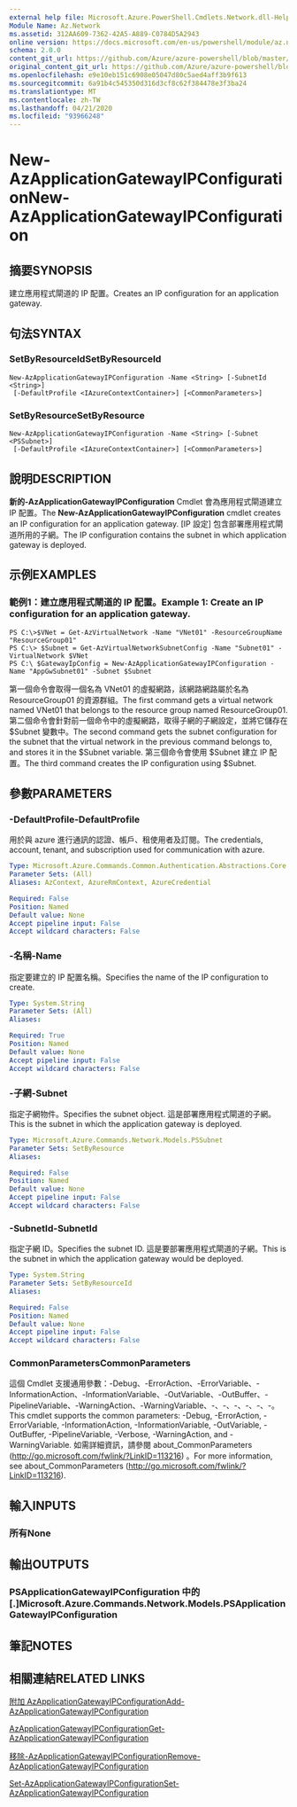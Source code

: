 ```yaml
---
external help file: Microsoft.Azure.PowerShell.Cmdlets.Network.dll-Help.xml
Module Name: Az.Network
ms.assetid: 312AA609-7362-42A5-A889-C0784D5A2943
online version: https://docs.microsoft.com/en-us/powershell/module/az.network/new-azapplicationgatewayipconfiguration
schema: 2.0.0
content_git_url: https://github.com/Azure/azure-powershell/blob/master/src/Network/Network/help/New-AzApplicationGatewayIPConfiguration.md
original_content_git_url: https://github.com/Azure/azure-powershell/blob/master/src/Network/Network/help/New-AzApplicationGatewayIPConfiguration.md
ms.openlocfilehash: e9e10eb151c6908e05047d80c5aed4aff3b9f613
ms.sourcegitcommit: 6a91b4c545350d316d3cf8c62f384478e3f3ba24
ms.translationtype: MT
ms.contentlocale: zh-TW
ms.lasthandoff: 04/21/2020
ms.locfileid: "93966248"
---
```

# <span data-ttu-id="bfb6e-101">New-AzApplicationGatewayIPConfiguration</span><span class="sxs-lookup"><span data-stu-id="bfb6e-101">New-AzApplicationGatewayIPConfiguration</span></span>

## <span data-ttu-id="bfb6e-102">摘要</span><span class="sxs-lookup"><span data-stu-id="bfb6e-102">SYNOPSIS</span></span>
<span data-ttu-id="bfb6e-103">建立應用程式閘道的 IP 配置。</span><span class="sxs-lookup"><span data-stu-id="bfb6e-103">Creates an IP configuration for an application gateway.</span></span>

## <span data-ttu-id="bfb6e-104">句法</span><span class="sxs-lookup"><span data-stu-id="bfb6e-104">SYNTAX</span></span>

### <span data-ttu-id="bfb6e-105">SetByResourceId</span><span class="sxs-lookup"><span data-stu-id="bfb6e-105">SetByResourceId</span></span>
```
New-AzApplicationGatewayIPConfiguration -Name <String> [-SubnetId <String>]
 [-DefaultProfile <IAzureContextContainer>] [<CommonParameters>]
```

### <span data-ttu-id="bfb6e-106">SetByResource</span><span class="sxs-lookup"><span data-stu-id="bfb6e-106">SetByResource</span></span>
```
New-AzApplicationGatewayIPConfiguration -Name <String> [-Subnet <PSSubnet>]
 [-DefaultProfile <IAzureContextContainer>] [<CommonParameters>]
```

## <span data-ttu-id="bfb6e-107">說明</span><span class="sxs-lookup"><span data-stu-id="bfb6e-107">DESCRIPTION</span></span>
<span data-ttu-id="bfb6e-108">**新的-AzApplicationGatewayIPConfiguration** Cmdlet 會為應用程式閘道建立 IP 配置。</span><span class="sxs-lookup"><span data-stu-id="bfb6e-108">The **New-AzApplicationGatewayIPConfiguration** cmdlet creates an IP configuration for an application gateway.</span></span>
<span data-ttu-id="bfb6e-109">[IP 設定] 包含部署應用程式閘道所用的子網。</span><span class="sxs-lookup"><span data-stu-id="bfb6e-109">The IP configuration contains the subnet in which application gateway is deployed.</span></span>

## <span data-ttu-id="bfb6e-110">示例</span><span class="sxs-lookup"><span data-stu-id="bfb6e-110">EXAMPLES</span></span>

### <span data-ttu-id="bfb6e-111">範例1：建立應用程式閘道的 IP 配置。</span><span class="sxs-lookup"><span data-stu-id="bfb6e-111">Example 1: Create an IP configuration for an application gateway.</span></span>
```
PS C:\>$VNet = Get-AzVirtualNetwork -Name "VNet01" -ResourceGroupName "ResourceGroup01"
PS C:\> $Subnet = Get-AzVirtualNetworkSubnetConfig -Name "Subnet01" -VirtualNetwork $VNet 
PS C:\ $GatewayIpConfig = New-AzApplicationGatewayIPConfiguration -Name "AppGwSubnet01" -Subnet $Subnet
```

<span data-ttu-id="bfb6e-112">第一個命令會取得一個名為 VNet01 的虛擬網路，該網路網路屬於名為 ResourceGroup01 的資源群組。</span><span class="sxs-lookup"><span data-stu-id="bfb6e-112">The first command gets a virtual network named VNet01 that belongs to the resource group named ResourceGroup01.</span></span>
<span data-ttu-id="bfb6e-113">第二個命令會針對前一個命令中的虛擬網路，取得子網的子網設定，並將它儲存在 $Subnet 變數中。</span><span class="sxs-lookup"><span data-stu-id="bfb6e-113">The second command gets the subnet configuration for the subnet that the virtual network in the previous command belongs to, and stores it in the $Subnet variable.</span></span>
<span data-ttu-id="bfb6e-114">第三個命令會使用 $Subnet 建立 IP 配置。</span><span class="sxs-lookup"><span data-stu-id="bfb6e-114">The third command creates the IP configuration using $Subnet.</span></span>

## <span data-ttu-id="bfb6e-115">參數</span><span class="sxs-lookup"><span data-stu-id="bfb6e-115">PARAMETERS</span></span>

### <span data-ttu-id="bfb6e-116">-DefaultProfile</span><span class="sxs-lookup"><span data-stu-id="bfb6e-116">-DefaultProfile</span></span>
<span data-ttu-id="bfb6e-117">用於與 azure 進行通訊的認證、帳戶、租使用者及訂閱。</span><span class="sxs-lookup"><span data-stu-id="bfb6e-117">The credentials, account, tenant, and subscription used for communication with azure.</span></span>

```yaml
Type: Microsoft.Azure.Commands.Common.Authentication.Abstractions.Core.IAzureContextContainer
Parameter Sets: (All)
Aliases: AzContext, AzureRmContext, AzureCredential

Required: False
Position: Named
Default value: None
Accept pipeline input: False
Accept wildcard characters: False
```

### <span data-ttu-id="bfb6e-118">-名稱</span><span class="sxs-lookup"><span data-stu-id="bfb6e-118">-Name</span></span>
<span data-ttu-id="bfb6e-119">指定要建立的 IP 配置名稱。</span><span class="sxs-lookup"><span data-stu-id="bfb6e-119">Specifies the name of the IP configuration to create.</span></span>

```yaml
Type: System.String
Parameter Sets: (All)
Aliases:

Required: True
Position: Named
Default value: None
Accept pipeline input: False
Accept wildcard characters: False
```

### <span data-ttu-id="bfb6e-120">-子網</span><span class="sxs-lookup"><span data-stu-id="bfb6e-120">-Subnet</span></span>
<span data-ttu-id="bfb6e-121">指定子網物件。</span><span class="sxs-lookup"><span data-stu-id="bfb6e-121">Specifies the subnet object.</span></span>
<span data-ttu-id="bfb6e-122">這是部署應用程式閘道的子網。</span><span class="sxs-lookup"><span data-stu-id="bfb6e-122">This is the subnet in which the application gateway is deployed.</span></span>

```yaml
Type: Microsoft.Azure.Commands.Network.Models.PSSubnet
Parameter Sets: SetByResource
Aliases:

Required: False
Position: Named
Default value: None
Accept pipeline input: False
Accept wildcard characters: False
```

### <span data-ttu-id="bfb6e-123">-SubnetId</span><span class="sxs-lookup"><span data-stu-id="bfb6e-123">-SubnetId</span></span>
<span data-ttu-id="bfb6e-124">指定子網 ID。</span><span class="sxs-lookup"><span data-stu-id="bfb6e-124">Specifies the subnet ID.</span></span>
<span data-ttu-id="bfb6e-125">這是要部署應用程式閘道的子網。</span><span class="sxs-lookup"><span data-stu-id="bfb6e-125">This is the subnet in which the application gateway would be deployed.</span></span>

```yaml
Type: System.String
Parameter Sets: SetByResourceId
Aliases:

Required: False
Position: Named
Default value: None
Accept pipeline input: False
Accept wildcard characters: False
```

### <span data-ttu-id="bfb6e-126">CommonParameters</span><span class="sxs-lookup"><span data-stu-id="bfb6e-126">CommonParameters</span></span>
<span data-ttu-id="bfb6e-127">這個 Cmdlet 支援通用參數：-Debug、-ErrorAction、-ErrorVariable、-InformationAction、-InformationVariable、-OutVariable、-OutBuffer、-PipelineVariable、-WarningAction、-WarningVariable、-、-、-、-、-、-。</span><span class="sxs-lookup"><span data-stu-id="bfb6e-127">This cmdlet supports the common parameters: -Debug, -ErrorAction, -ErrorVariable, -InformationAction, -InformationVariable, -OutVariable, -OutBuffer, -PipelineVariable, -Verbose, -WarningAction, and -WarningVariable.</span></span> <span data-ttu-id="bfb6e-128">如需詳細資訊，請參閱 about_CommonParameters (http://go.microsoft.com/fwlink/?LinkID=113216) 。</span><span class="sxs-lookup"><span data-stu-id="bfb6e-128">For more information, see about_CommonParameters (http://go.microsoft.com/fwlink/?LinkID=113216).</span></span>

## <span data-ttu-id="bfb6e-129">輸入</span><span class="sxs-lookup"><span data-stu-id="bfb6e-129">INPUTS</span></span>

### <span data-ttu-id="bfb6e-130">所有</span><span class="sxs-lookup"><span data-stu-id="bfb6e-130">None</span></span>

## <span data-ttu-id="bfb6e-131">輸出</span><span class="sxs-lookup"><span data-stu-id="bfb6e-131">OUTPUTS</span></span>

### <span data-ttu-id="bfb6e-132">PSApplicationGatewayIPConfiguration 中的 [.]</span><span class="sxs-lookup"><span data-stu-id="bfb6e-132">Microsoft.Azure.Commands.Network.Models.PSApplicationGatewayIPConfiguration</span></span>

## <span data-ttu-id="bfb6e-133">筆記</span><span class="sxs-lookup"><span data-stu-id="bfb6e-133">NOTES</span></span>

## <span data-ttu-id="bfb6e-134">相關連結</span><span class="sxs-lookup"><span data-stu-id="bfb6e-134">RELATED LINKS</span></span>

[<span data-ttu-id="bfb6e-135">附加 AzApplicationGatewayIPConfiguration</span><span class="sxs-lookup"><span data-stu-id="bfb6e-135">Add-AzApplicationGatewayIPConfiguration</span></span>](./Add-AzApplicationGatewayIPConfiguration.md)

[<span data-ttu-id="bfb6e-136">AzApplicationGatewayIPConfiguration</span><span class="sxs-lookup"><span data-stu-id="bfb6e-136">Get-AzApplicationGatewayIPConfiguration</span></span>](./Get-AzApplicationGatewayIPConfiguration.md)

[<span data-ttu-id="bfb6e-137">移除-AzApplicationGatewayIPConfiguration</span><span class="sxs-lookup"><span data-stu-id="bfb6e-137">Remove-AzApplicationGatewayIPConfiguration</span></span>](./Remove-AzApplicationGatewayIPConfiguration.md)

[<span data-ttu-id="bfb6e-138">Set-AzApplicationGatewayIPConfiguration</span><span class="sxs-lookup"><span data-stu-id="bfb6e-138">Set-AzApplicationGatewayIPConfiguration</span></span>](./Set-AzApplicationGatewayIPConfiguration.md)


